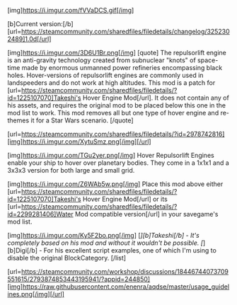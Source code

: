 [img]https://i.imgur.com/fVVaDCS.gif[/img]

[b]Current version:[/b] [url=https://steamcommunity.com/sharedfiles/filedetails/changelog/3252302489]1.0d[/url]

[img]https://i.imgur.com/3D6U1Br.png[/img]
[quote]
The repulsorlift engine is an anti-gravity technology created from subnuclear "knots" of space-time made by enormous unmanned power refineries encompassing black holes. Hover-versions of repulsorlift engines are commonly used in landspeeders and do not work at high altitudes.
This mod is a patch for [url=https://steamcommunity.com/sharedfiles/filedetails/?id=1225107070]Takeshi's Hover Engine Mod[/url]. It does not contain any of his assets, and requires the original mod to be placed below this one in the mod list to work. This mod removes all but one type of hover engine and re-themes it for a Star Wars scenario.
[/quote]

[url=https://steamcommunity.com/sharedfiles/filedetails/?id=2978742816][img]https://i.imgur.com/XytuSmz.png[/img][/url]


[img]https://i.imgur.com/TGu2yer.png[/img]
Hover Repulsorlift Engines enable your ship to hover over planetary bodies. They come in a 1x1x1 and a 3x3x3 version for both large and small grid.


[img]https://i.imgur.com/Z6WAb5w.png[/img]
Place this mod above either [url=https://steamcommunity.com/sharedfiles/filedetails/?id=1225107070]Takeshi's Hover Engine Mod[/url] or its [url=https://steamcommunity.com/sharedfiles/filedetails/?id=2299281406]Water Mod compatible version[/url] in your savegame's mod list.


[img]https://i.imgur.com/Ky5F2bo.png[/img]
[*][b]Takeshi[/b] - It's completely based on his mod and without it wouldn't be possible.
[*][b]Digi[/b] - For his excellent script examples, one of which I'm using to disable the original BlockCategory.
[/list]


[url=https://steamcommunity.com/workshop/discussions/18446744073709551615/2793874853443195941/?appid=244850][img]https://raw.githubusercontent.com/enenra/aqdse/master/usage_guidelines.png[/img][/url]